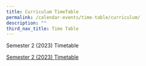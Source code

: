 ```yaml
---
title: Curriculum TimeTable
permalink: /calendar-events/time-table/curriculum/
description: ""
third_nav_title: Time Table
---
```


Semester 2 (2023) Timetable

[Semester 2 (2023) Timetable](/files/sem2-2023v1.pdf)